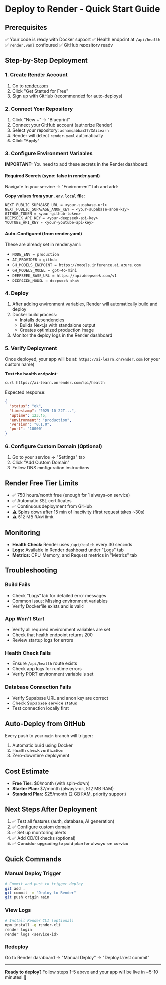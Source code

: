 # Deploy to Render - Quick Start Guide

## Prerequisites
✅ Your code is ready with Docker support
✅ Health endpoint at `/api/health`
✅ `render.yaml` configured
✅ GitHub repository ready

## Step-by-Step Deployment

### 1. Create Render Account
1. Go to [render.com](https://render.com)
2. Click "Get Started for Free"
3. Sign up with GitHub (recommended for auto-deploys)

### 2. Connect Your Repository
1. Click "New +" → "Blueprint"
2. Connect your GitHub account (authorize Render)
3. Select your repository: `adhamqabban37/XAiLearn`
4. Render will detect `render.yaml` automatically
5. Click "Apply"

### 3. Configure Environment Variables

**IMPORTANT:** You need to add these secrets in the Render dashboard:

#### Required Secrets (sync: false in render.yaml)
Navigate to your service → "Environment" tab and add:

**Copy values from your `.env.local` file:**

```
NEXT_PUBLIC_SUPABASE_URL = <your-supabase-url>
NEXT_PUBLIC_SUPABASE_ANON_KEY = <your-supabase-anon-key>
GITHUB_TOKEN = <your-github-token>
DEEPSEEK_API_KEY = <your-deepseek-api-key>
YOUTUBE_API_KEY = <your-youtube-api-key>
```

#### Auto-Configured (from render.yaml)
These are already set in render.yaml:
- `NODE_ENV = production`
- `AI_PROVIDER = github`
- `GH_MODELS_ENDPOINT = https://models.inference.ai.azure.com`
- `GH_MODELS_MODEL = gpt-4o-mini`
- `DEEPSEEK_BASE_URL = https://api.deepseek.com/v1`
- `DEEPSEEK_MODEL = deepseek-chat`

### 4. Deploy
1. After adding environment variables, Render will automatically build and deploy
2. Docker build process:
   - Installs dependencies
   - Builds Next.js with standalone output
   - Creates optimized production image
3. Monitor the deploy logs in the Render dashboard

### 5. Verify Deployment

Once deployed, your app will be at: `https://ai-learn.onrender.com` (or your custom name)

**Test the health endpoint:**
```bash
curl https://ai-learn.onrender.com/api/health
```

Expected response:
```json
{
  "status": "ok",
  "timestamp": "2025-10-22T...",
  "uptime": 123.45,
  "environment": "production",
  "version": "0.1.0",
  "port": "10000"
}
```

### 6. Configure Custom Domain (Optional)
1. Go to your service → "Settings" tab
2. Click "Add Custom Domain"
3. Follow DNS configuration instructions

## Render Free Tier Limits
- ✅ 750 hours/month free (enough for 1 always-on service)
- ✅ Automatic SSL certificates
- ✅ Continuous deployment from GitHub
- ⚠️ Spins down after 15 min of inactivity (first request takes ~30s)
- ⚠️ 512 MB RAM limit

## Monitoring
- **Health Check:** Render uses `/api/health` every 30 seconds
- **Logs:** Available in Render dashboard under "Logs" tab
- **Metrics:** CPU, Memory, and Request metrics in "Metrics" tab

## Troubleshooting

### Build Fails
- Check "Logs" tab for detailed error messages
- Common issue: Missing environment variables
- Verify Dockerfile exists and is valid

### App Won't Start
- Verify all required environment variables are set
- Check that health endpoint returns 200
- Review startup logs for errors

### Health Check Fails
- Ensure `/api/health` route exists
- Check app logs for runtime errors
- Verify PORT environment variable is set

### Database Connection Fails
- Verify Supabase URL and anon key are correct
- Check Supabase service status
- Test connection locally first

## Auto-Deploy from GitHub
Every push to your `main` branch will trigger:
1. Automatic build using Docker
2. Health check verification
3. Zero-downtime deployment

## Cost Estimate
- **Free Tier:** $0/month (with spin-down)
- **Starter Plan:** $7/month (always-on, 512 MB RAM)
- **Standard Plan:** $25/month (2 GB RAM, priority support)

## Next Steps After Deployment
1. ✅ Test all features (auth, database, AI generation)
2. ✅ Configure custom domain
3. ✅ Set up monitoring alerts
4. ✅ Add CD/CI checks (optional)
5. ✅ Consider upgrading to paid plan for always-on service

## Quick Commands

### Manual Deploy Trigger
```bash
# Commit and push to trigger deploy
git add .
git commit -m "Deploy to Render"
git push origin main
```

### View Logs
```bash
# Install Render CLI (optional)
npm install -g render-cli
render login
render logs <service-id>
```

### Redeploy
Go to Render dashboard → "Manual Deploy" → "Deploy latest commit"

---

**Ready to deploy?** Follow steps 1-5 above and your app will be live in ~5-10 minutes! 🚀
